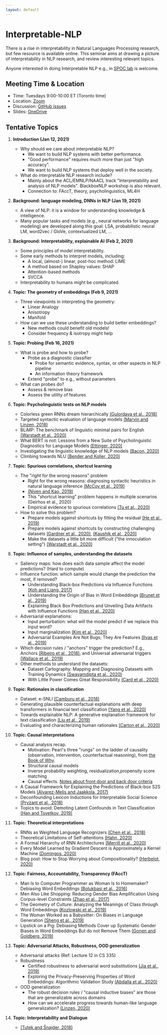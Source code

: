 ```yaml
---
layout: default
---
```


# Interpretable-NLP

There is a rise in interpretability in Natural Languages Processing research, but few resource is available online. This seminar aims at drawing a picture of interpretability in NLP research, and review interesting relevant topics. 

Anyone interested in doing Interpretable NLP e.g., in [SPOC lab](https://twitter.com/SPOClab) is welcome.  

## Meeting Time & Location
- Time: Tuesdays 9:00-10:00 ET (Toronto time)  
- Location: [Zoom](https://utoronto.zoom.us/meeting/register/tZMlcOCpqjIuHNeGNTZOnFJc0b0zV3O9_ikL)  
- Discussion: [GitHub issues](https://github.com/ZiningZhu/Interpretable-NLP/issues)  
- Slides: [OneDrive](https://tinyurl.com/interpretable-nlp-slides)  


## Tentative Topics  

1. **Introduction (Jan 12, 2021)**    
    - Why should we care about interpretable NLP?  
      - We want to build NLP systems with better performance.  
      - "Good performance" requires much more than just "high accuracy".    
      - We want to build NLP systems that deploy well in the society.  
    - What do interpretable NLP research include?   
      - Mainly about the ACL/EMNLP/NAACL track "Interpretability and analysis of NLP models". BlackboxNLP workshop is also relevant.  
      - Connection to: FAccT, theory, psycholinguistics, ML4H  


2. **Background: language modeling, DNNs in NLP (Jan 19, 2021)**  
   - A view of NLP: it is a window for understanding knowledge & intelligence.
   - Many popular tasks and models (e.g., neural networks for language modeling) are developed along this goal: LSA, probabilistic neural LM, word2vec / GloVe, contextualized LM, ...


3. **Background: Interpretability, explainable AI (Feb 2, 2021)**  
   - Some principles of model interpretability.  
   - Some early methods to interpret models, including:
     - A local, (almost-) linear, post-hoc method: LIME
     - A method based on Shapley values: SHAP
     - Attention-based methods
     - SVCCA
   - Interpretability to humans might be complicated.  


4. **Topic: The geometry of embeddings (Feb 9, 2021)**  
   - Three viewpoints in interpreting the geometry:
      - Linear Analogy  
      - Anisotropy  
      - Manifold
   - How can we use these understanding to build better embeddings?  
      - New methods could benefit old models!
      - Consider frequency & isotropy might help 


5. **Topic: Probing (Feb 16, 2021)**  
   - What is probe and how to probe?
     - Probe as a diagnostic classifier
       - Probe for semantic evidence, syntax, or other aspects in NLP pipeline  
       - An information theory framework
     - Extend "probe" to e.g., without parameters  
   - What can probes do?  
     - Assess & remove bias  
     - Assess the utility of features  


6. **Topic: Psycholinguistic tests on NLP models**
    - Colorless green RNNs dream hierarchically [(Gulordava et al., 2018)](https://www.aclweb.org/anthology/N18-1108/)  
    - Targeted syntactic evaluation of language models [(Marvin and Linzen, 2018)](https://www.aclweb.org/anthology/D18-1151/)  
    - BLiMP: The benchmark of linguistic minimal pairs for English [(Warstadt et al., 2020)](https://www.mitpressjournals.org/doi/full/10.1162/tacl_a_00321)  
    - What BERT is not: Lessons from a New Suite of Psycholinguistic Diagnostics for Language Models [(Ettinger, 2020)](https://www.mitpressjournals.org/doi/full/10.1162/tacl_a_00298)  
    - Investigating the linguistic knowledge of NLP models [(Bacon, 2020)](https://escholarship.org/uc/item/7tk21797)    
    - Climbing towards NLU [(Bender and Koller, 2020)](https://www.aclweb.org/anthology/2020.acl-main.463/)  
    <!--- When is BERT surprised? (2021)-->  


7. **Topic: Spurious correlations, shortcut learning**    
    - The "right for the wrong reasons" problem
      - Right for the wrong reasons: diagnosing syntactic heuristics in natural language inference [(McCoy et al., 2019)](https://www.aclweb.org/anthology/P19-1334/)  
      - [(Niven and Kao, 2019)](https://www.aclweb.org/anthology/P19-1459/)  
      - This "shortcut learning" problem happens in multiple scenarios (Geirhos et al., 2020)  
      - Empirical evidence to spurious correlations [(Tu et al., 2020)](https://arxiv.org/abs/2007.06778)  
    - How to solve this problem?
      - Prepare models against shortcuts by fitting the residual [(He et al., 2019)](https://arxiv.org/abs/1908.10763)  
      - Prepare models against shortcuts by constructing challenging datasets [(Gardner et al., 2020)](https://arxiv.org/abs/2004.02709), [(Kaushik et al., 2020)](https://openreview.net/forum?id=Sklgs0NFvr)  
      - Make the datasets a little bit more difficult ("the innoculation setting") [(Warstadt et al., 2020)](https://www.aclweb.org/anthology/2020.emnlp-main.16/)  


8. **Topic: Influence of samples, understanding the datasets**  
    - Saliency maps: how does each data sample affect the model predictions? (Hard to compute)  
    - Influence function: which sample would change the prediction the most, if removed?  
      - Understanding Black-box Predictions via Influence Functions [(Koh and Liang, 2017)](https://arxiv.org/abs/1703.04730)  
      - Understanding the Origin of Bias in Word Embeddings [(Brunet et al., 2019)](https://arxiv.org/abs/1810.03611)  
      - Explaining Black Box Predictions and Unveiling Data Artifacts with Influence Functions [(Han et al., 2020)](https://arxiv.org/abs/2005.06676)  
    - Adversarial explanations:  
      - Input perturbation: what will the model predict if we replace this input word?  
      - Input marginalization [(Kim et al., 2020)](https://arxiv.org/abs/2010.13984)  
      - Adversarial Examples Are Not Bugs; They Are Features [(Ilyas et al., 2019)](https://papers.nips.cc/paper/2019/hash/e2c420d928d4bf8ce0ff2ec19b371514-Abstract.html)  
    - Which decision rules / "anchors" trigger the prediction? E.g., Anchors [(Ribeiro et al., 2018)](https://www.aaai.org/ocs/index.php/AAAI/AAAI18/paper/view/16982/15850), and Universal adversarial triggers [(Wallace et al., 2019)](https://arxiv.org/abs/1908.07125)  
    - Other methods to understand the datasets:  
      - Dataset Cartography: Mapping and Diagnosing Datasets with Training Dynamics [(Swayamdipta et al., 2020)](https://www.aclweb.org/anthology/2020.emnlp-main.746/)  
      - With Little Power Comes Great Responsibility [(Card et al., 2020)](https://arxiv.org/abs/2010.06595)  
      <!--- Use task-specific information to describe the difficulties of text-based classification datasets (2021)  -->


9.  **Topic: Rationales in classification**  
    - Dataset: e-SNLI [(Camburu et al., 2018)](https://arxiv.org/abs/1812.01193)  
    - Generating plausible counterfactual explanations with deep transformers in financial text classification [(Yang et al., 2020)](https://arxiv.org/abs/2010.12512)  
    - Towards explainable NLP: A generative explanation framework for text classification [(Liu et al., 2019)](https://www.aclweb.org/anthology/P19-1560/)  
    - Evaluating and characterizing human rationales [(Carton et al., 2020)](aclweb.org/anthology/2020.emnlp-main.747/)  


10. **Topic: Causal interpretations**  
    - Causal analysis recap.  
      - Motivation: Pearl's three "rungs" on the ladder of causality (observation, intervention, counterfactual reasoning), from [the Book of Why](https://www.nytimes.com/2018/06/01/business/dealbook/review-the-book-of-why-examines-the-science-of-cause-and-effect.html).  
      - Structural causal models  
      - Inverse probability weighting, residualization,propensity score matching  
      - Causal effects. [Notes about front door and back door criteria](https://cse.sc.edu/~javidian/Notes_Presentations/BackFrontDoor.pdf)  
    - A Causal Framework for Explaining the Predictions of Black-box S2S Models [(Alvarez-Melis and Jaakkola, 2017)](https://www.aclweb.org/anthology/D17-1042/)  
    - Deconfounding Lexicon Inductions for Interpretable Social Science [(Pryzant et al., 2018)](https://www.aclweb.org/anthology/N18-1146/)  
    - Topics to avoid: Demoting Latent Confounds in Text Classification [(Han and Tsvetkov, 2019)](https://www.aclweb.org/anthology/D19-1425/)  


11. **Topic: Theoretical interpretations**  
    - RNNs as Weighted Language Recognizers [(Chen et al., 2018)](https://www.aclweb.org/anthology/N18-1205/)  
    - Theoretical Limitations of Self-attentions [(Hahn, 2020)](https://www.mitpressjournals.org/doi/full/10.1162/tacl_a_00306)  
    - A Formal Hierarchy of RNN Architectures [(Merrill et al., 2020)](https://arxiv.org/abs/2004.08500)  
    - Every Model Learned by Gradient Descent is Approximately a Kernel Machine [(Domingos, 2020)](https://arxiv.org/abs/2012.00152)  
    - Blog post: How to Stop Worrying about Compositionality? [(Herbelot, 2020)](https://thegradient.pub/how-to-stop-worrying-about-compositionality-2/)  


12. **Topic: Fairness, Accountability, Transparency (FAccT)**  
    - Man Is to Computer Programmer as Woman Is to Homemaker? Debiasing Word Embeddings [(Bolukbasi et al., 2016)](https://arxiv.org/abs/1607.06520)    
    - Men Also Like Shopping: Reducing Gender Bias Amplification Using Corpus-level Constraints [(Zhao et al., 2017)](https://www.aclweb.org/anthology/D17-1323/)  
    - The Geometry of Culture: Analyzing the Meanings of Class through Word Embeddings [(Kozlowski et al., 2019)](https://journals.sagepub.com/doi/full/10.1177/0003122419877135) 
    - The Woman Worked as a Babysitter: On Biases in Language Generation [(Sheng et al., 2019)](https://www.aclweb.org/anthology/D19-1339/)  
    - Lipstick on a Pig: Debiasing Methods Cover up Systematic Gender Biases in Word Embeddings But do not Remove Them [(Gonen and Goldberg, 2019)](https://www.aclweb.org/anthology/N19-1061/)  


13. **Topic: Adversarial Attacks, Robustness, OOD generalization**
    - Adversarial attacks (Ref: Lecture 12 in CS 335)  
    - Robustness  
      - Certified robustness to adversarial word substitutions [(Jia et al., 2019)](https://arxiv.org/abs/1909.00986)  
      - Exploring the Privacy-Preserving Properties of Word Embeddings: Algorithmic Validation Study [(Abdalla et al., 2020)](https://www.jmir.org/2020/7/e18055/)  
    - OOD generalization  
      - The robust decision rules / "causal inductive biases" are those that are generalizable across domains  
      - How can we accelerate progress towards human-like language generalization? [(Linzen, 2020)](https://www.aclweb.org/anthology/2020.acl-main.465/)  


14. **Topic: Interpretability and Dialogue**  
    - [(Tutek and Šnajder, 2018)](https://www.aclweb.org/anthology/W18-5427/)  